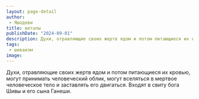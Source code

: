 ```yaml
---
layout: page-detail
author:
 - Яшодеви
title: веталы
publishDate: "2024-09-01"
description: Духи, отравляющие своих жертв ядом и потом питающиеся их кровью, могут принимать человеческий облик, могут вселяться в мертвое человеческое тело и заставлять его двигаться. Входят в свиту бога Шивы и его сына Ганеши.
tags:
 - шиваизм
image: 
---
```


Духи, отравляющие своих жертв ядом и потом питающиеся их кровью, могут принимать человеческий облик, могут вселяться в мертвое человеческое тело и заставлять его двигаться. Входят в свиту бога Шивы и его сына Ганеши.

